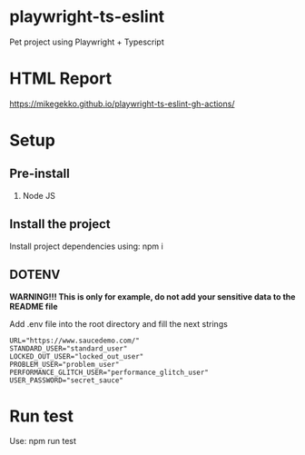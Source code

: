 # playwright-ts-eslint
Pet project using Playwright + Typescript

# HTML Report

https://mikegekko.github.io/playwright-ts-eslint-gh-actions/

# Setup

## Pre-install

1. Node JS
   
## Install the project

Install project dependencies using: npm i

## DOTENV
**WARNING!!! This is only for example, do not add your sensitive data to the README file**

Add .env file into the root directory and fill the next strings
```
URL="https://www.saucedemo.com/"
STANDARD_USER="standard_user"
LOCKED_OUT_USER="locked_out_user"
PROBLEM_USER="problem_user"
PERFORMANCE_GLITCH_USER="performance_glitch_user"
USER_PASSWORD="secret_sauce"
```

# Run test

Use: npm run test
